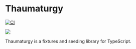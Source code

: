 # Thaumaturgy

[![CI](https://github.com/maxdeviant/thaumaturgy/actions/workflows/ci.yml/badge.svg?branch=master)](https://github.com/maxdeviant/thaumaturgy/actions/workflows/ci.yml)

![](https://user-images.githubusercontent.com/1486634/201557705-83b58200-e0d4-4b49-be05-4cd575609174.png)

Thaumaturgy is a fixtures and seeding library for TypeScript.
